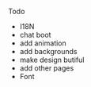 Todo

- I18N
- chat boot
- add animation
- add backgrounds
- make design butiful
- add other pages
- Font
